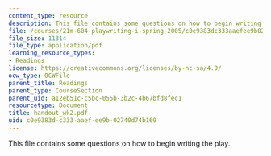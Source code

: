 ```yaml
---
content_type: resource
description: This file contains some questions on how to begin writing the play.
file: /courses/21m-604-playwriting-i-spring-2005/c0e9383dc333aaefee9b02740d74b169_handout_wk2.pdf
file_size: 11314
file_type: application/pdf
learning_resource_types:
- Readings
license: https://creativecommons.org/licenses/by-nc-sa/4.0/
ocw_type: OCWFile
parent_title: Readings
parent_type: CourseSection
parent_uid: a12eb51c-c5bc-055b-3b2c-4b67bfd8fec1
resourcetype: Document
title: handout_wk2.pdf
uid: c0e9383d-c333-aaef-ee9b-02740d74b169
---
```

This file contains some questions on how to begin writing the play.